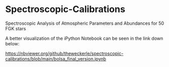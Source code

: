# Spectroscopic-Calibrations
Spectroscopic Analysis of Atmospheric Parameters and Abundances for 50 FGK stars

A better visualization of the iPython Notebook can be seen in the link down below:

https://nbviewer.org/github/theweckerle/spectroscopic-calibrations/blob/main/bolsa_final_version.ipynb
